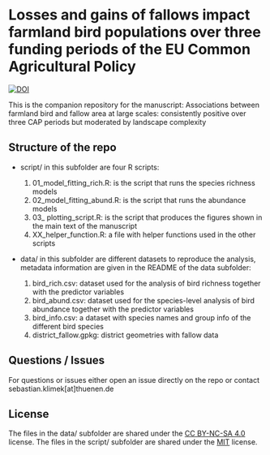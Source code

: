 
# Losses and gains of fallows impact farmland bird populations over three funding periods of the EU Common Agricultural Policy
[![DOI](https://zenodo.org/badge/410768453.svg)](https://doi.org/10.5281/zenodo.7643282)


This is the companion repository for the manuscript: Associations between farmland bird and fallow area at large scales: consistently positive over three CAP periods but moderated by landscape complexity

## Structure of the repo

* script/ in this subfolder are four R scripts:
	1. 01_model_fitting_rich.R: is the script that runs the species richness models
	2. 02_model_fitting_abund.R: is the script that runs the abundance models
	3. 03_ plotting_script.R: is the script that produces the figures shown in the main text of the manuscript
	4. XX_helper_function.R: a file with helper functions used in the other scripts

* data/ in this subfolder are different datasets to reproduce the analysis, metadata information are given in the README of the data subfolder:
	1. bird_rich.csv: dataset used for the analysis of bird richness together with the predictor variables
	2. bird_abund.csv: dataset used for the species-level analysis of bird abundance together with the predictor variables
	2. bird_info.csv: a dataset with species names and group info of the different bird species
	4. district_fallow.gpkg: district geometries with fallow data

## Questions / Issues

For questions or issues either open an issue directly on the repo or contact sebastian.klimek[at]thuenen.de

## License

The files in the data/ subfolder are shared under the [CC BY-NC-SA 4.0](https://creativecommons.org/licenses/by-nc-sa/4.0/) license. The files in the script/ subfolder are shared under the [MIT](https://github.com/github/choosealicense.com/blob/gh-pages/LICENSE.md) license.